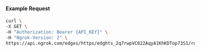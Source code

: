 <!-- Code generated for API Clients. DO NOT EDIT. -->

#### Example Request

```bash
curl \
-X GET \
-H "Authorization: Bearer {API_KEY}" \
-H "Ngrok-Version: 2" \
https://api.ngrok.com/edges/https/edghts_2q7rwpVC822AqyA1KhKDTop73S1/routes/edghtsrt_2q7rwslvAwHxtcGSobAKClQNmbw/oauth
```
